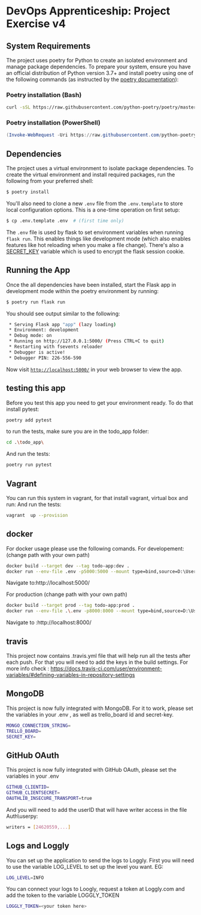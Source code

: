 # DevOps Apprenticeship: Project Exercise v4

## System Requirements

The project uses poetry for Python to create an isolated environment and manage package dependencies. To prepare your system, ensure you have an official distribution of Python version 3.7+ and install poetry using one of the following commands (as instructed by the [poetry documentation](https://python-poetry.org/docs/#system-requirements)):

### Poetry installation (Bash)

```bash
curl -sSL https://raw.githubusercontent.com/python-poetry/poetry/master/get-poetry.py | python
```

### Poetry installation (PowerShell)

```powershell
(Invoke-WebRequest -Uri https://raw.githubusercontent.com/python-poetry/poetry/master/get-poetry.py -UseBasicParsing).Content | python
```

## Dependencies

The project uses a virtual environment to isolate package dependencies. To create the virtual environment and install required packages, run the following from your preferred shell:

```bash
$ poetry install
```

You'll also need to clone a new `.env` file from the `.env.template` to store local configuration options. This is a one-time operation on first setup:

```bash
$ cp .env.template .env  # (first time only)
```

The `.env` file is used by flask to set environment variables when running `flask run`. This enables things like development mode (which also enables features like hot reloading when you make a file change). There's also a [SECRET_KEY](https://flask.palletsprojects.com/en/1.1.x/config/#SECRET_KEY) variable which is used to encrypt the flask session cookie.

## Running the App

Once the all dependencies have been installed, start the Flask app in development mode within the poetry environment by running:
```bash
$ poetry run flask run
```

You should see output similar to the following:
```bash
 * Serving Flask app "app" (lazy loading)
 * Environment: development
 * Debug mode: on
 * Running on http://127.0.0.1:5000/ (Press CTRL+C to quit)
 * Restarting with fsevents reloader
 * Debugger is active!
 * Debugger PIN: 226-556-590
```
Now visit [`http://localhost:5000/`](http://localhost:5000/) in your web browser to view the app.

## testing this app

Before you test this app you need to get your environment ready. To do that install pytest:
```bash
poetry add pytest
```

to run the tests, make sure you are in the todo_app folder:
```bash
cd .\todo_app\
```
And run the tests:
```bash
poetry run pytest
```

## Vagrant
You can run this system in vagrant, for that install vagrant, virtual box and run:
And run the tests:
```bash
vagrant  up --provision
```


## docker
For docker usage please use the following comands.
For developement:(change path with your own path)
```bash
docker build --target dev --tag todo-app:dev .   
docker run --env-file .env -p5000:5000 --mount type=bind,source=D:\Users\Jordi\Documents\corndel\ex5\exercise\DevOps-Course-Starter\todo_app,target=/app/todo_app todo-app:dev 
```
Navigate to:http://localhost:5000/

For production (change path with your own path)
```bash
docker build --target prod --tag todo-app:prod .
docker run --env-file .\.env -p8000:8000 --mount type=bind,source=D:\Users\Jordi\Documents\corndel\ex5\exercise\DevOps-Course-Starter\todo_app,target=/app/todo_app -t -i  todo-app:prod
```
Navigate to :http://localhost:8000/

## travis
This project now contains .travis.yml file that will help run all the tests after each push. 
For that you will need to add the keys in the build settings. For more info check : https://docs.travis-ci.com/user/environment-variables/#defining-variables-in-repository-settings


## MongoDB
This project is now fully integrated with MongoDB. For it to work, please set the variables in  your .env , as well as trello_board id and secret-key.
```bash
MONGO_CONNECTION_STRING=
TRELLO_BOARD=
SECRET_KEY=
```

## GitHub OAuth
This project is now fully integrated with GitHub OAuth, please set the variables in  your .env 
```bash
GITHUB_CLIENTID=
GITHUB_CLIENTSECRET=
OAUTHLIB_INSECURE_TRANSPORT=true
```
And you will need to add the userID that will have writer access in the file Auth\userpy:
```bash
writers = [24620559,...]
```
## Logs and Loggly
You can set up the application to send the logs to Loggly.
First you will need to use the variable LOG_LEVEL to set up the level you want. EG:
```bash
LOG_LEVEL=INFO
```
You can connect your logs to Loogly, request a token at Loggly.com and add the token to the variable LOGGLY_TOKEN
```bash
LOGGLY_TOKEN=<your token here>
```
